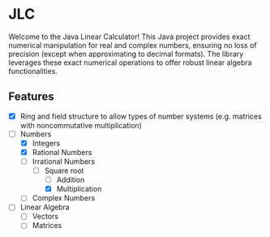 # JLC
Welcome to the Java Linear Calculator! This Java project provides exact numerical manipulation for real and complex numbers, ensuring no loss of precision (except when approximating to decimal formats). The library leverages these exact numerical operations to offer robust linear algebra functionalities.

## Features

- [x] Ring and field structure to allow types of number systems (e.g. matrices with noncommutative multiplication)
- [ ] Numbers
  - [x] Integers
  - [x] Rational Numbers
  - [ ] Irrational Numbers
    - [ ] Square root
      - [ ] Addition
      - [x] Multiplication
  - [ ] Complex Numbers
- [ ] Linear Algebra
  - [ ] Vectors
  - [ ] Matrices
